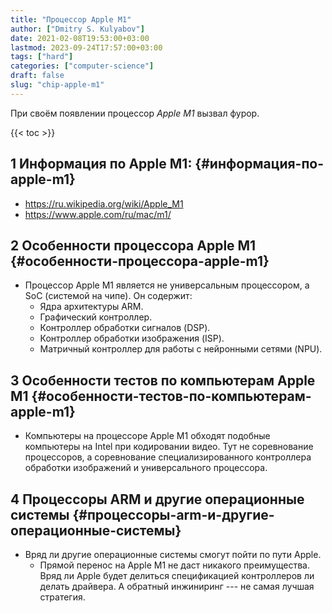 ```yaml
---
title: "Процессор Apple M1"
author: ["Dmitry S. Kulyabov"]
date: 2021-02-08T19:53:00+03:00
lastmod: 2023-09-24T17:57:00+03:00
tags: ["hard"]
categories: ["computer-science"]
draft: false
slug: "chip-apple-m1"
---
```


При своём появлении процессор _Apple M1_ вызвал фурор.

<!--more-->

{{< toc >}}


## <span class="section-num">1</span> Информация по Apple M1: {#информация-по-apple-m1}

-   <https://ru.wikipedia.org/wiki/Apple_M1>
-   <https://www.apple.com/ru/mac/m1/>


## <span class="section-num">2</span> Особенности процессора Apple M1 {#особенности-процессора-apple-m1}

-   Процессор Apple M1 является не универсальным процессором, а SoC (системой на чипе). Он содержит:
    -   Ядра архитектуры ARM.
    -   Графический контроллер.
    -   Контроллер обработки сигналов (DSP).
    -   Контроллер обработки изображения (ISP).
    -   Матричный контроллер для работы с нейронными сетями (NPU).


## <span class="section-num">3</span> Особенности тестов по компьютерам Apple M1 {#особенности-тестов-по-компьютерам-apple-m1}

-   Компьютеры на процессоре Apple M1 обходят подобные компьютеры на
    Intel при кодировании видео. Тут не соревнование процессоров, а
    соревнование специализированного контроллера обработки изображений и
    универсального процессора.


## <span class="section-num">4</span> Процессоры ARM и другие операционные системы {#процессоры-arm-и-другие-операционные-системы}

-   Вряд ли другие операционные системы смогут пойти по пути Apple.
    -   Прямой перенос на Apple M1 не даст никакого преимущества. Вряд ли
        Apple будет делиться спецификацией контроллеров ли делать
        драйвера. А обратный инжиниринг --- не самая лучшая стратегия.
